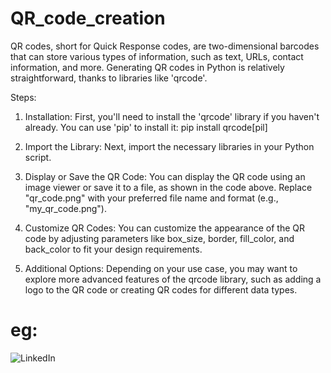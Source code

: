 # QR_code_creation

QR codes, short for Quick Response codes, are two-dimensional barcodes that can store various types of information, such as text, URLs, contact information, and more. Generating QR codes in Python is relatively straightforward, thanks to libraries like 'qrcode'. 

Steps:
1. Installation: First, you'll need to install the 'qrcode' library if you haven't already. You can use 'pip' to install it:
   pip install qrcode[pil]

2. Import the Library: Next, import the necessary libraries in your Python script.

3. Display or Save the QR Code: You can display the QR code using an image viewer or save it to a file, as shown in the code above. Replace "qr_code.png" with your preferred file name and format (e.g., "my_qr_code.png").

4. Customize QR Codes: You can customize the appearance of the QR code by adjusting parameters like box_size, border, fill_color, and back_color to fit your design requirements.

5. Additional Options: Depending on your use case, you may want to explore more advanced features of the qrcode library, such as adding a logo to the QR code or creating QR codes for different data types.

# eg:

![LinkedIn](https://github.com/Hareesh061/QR_code_creation/assets/90563881/57928805-802a-4045-965d-721c9885f9d4)
